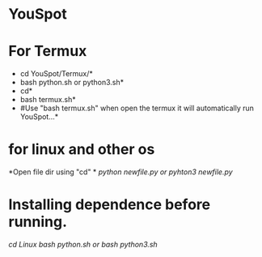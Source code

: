 # YouSpot
# For Termux
* cd YouSpot/Termux/*
* bash python.sh or python3.sh*
* cd*
* bash termux.sh*
* #Use "bash termux.sh" when open the termux it will automatically run YouSpot...*
# for linux and other os
*Open file dir using "cd" *
*python newfile.py*
*or*
*pyhton3 newfile.py*
# Installing dependence before running.
*cd Linux*
*bash python.sh*
*or*
*bash python3.sh*
